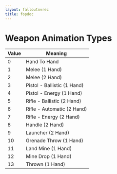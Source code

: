 ```yaml
---
layout: falloutnvrec
title: fopdoc
---
```

Weapon Animation Types
======================

Value | Meaning
------|--------
0 | Hand To Hand
1 | Melee (1 Hand)
2 | Melee (2 Hand)
3 | Pistol - Ballistic (1 Hand)
4 | Pistol - Energy (1 Hand)
5 | Rifle - Ballistic (2 Hand)
6 | Rifle - Automatic (2 Hand)
7 | Rifle - Energy (2 Hand)
8 | Handle (2 Hand)
9 | Launcher (2 Hand)
10 | Grenade Throw (1 Hand)
11 | Land Mine (1 Hand)
12 | Mine Drop (1 Hand)
13 | Thrown (1 Hand)
